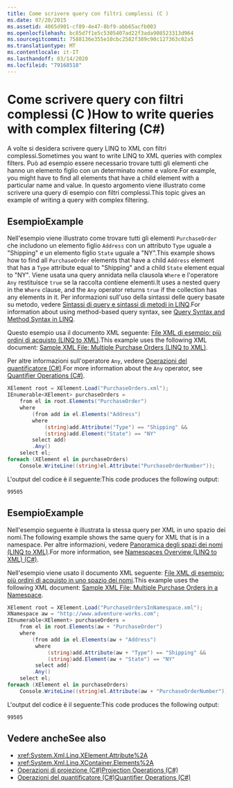 ```yaml
---
title: Come scrivere query con filtri complessi (C )
ms.date: 07/20/2015
ms.assetid: 4065d901-cf89-4e47-8bf9-abb65acfb003
ms.openlocfilehash: bc85d7f1e5c5305407ad22f3ada908523313d964
ms.sourcegitcommit: 7588136e355e10cbc2582f389c90c127363c02a5
ms.translationtype: MT
ms.contentlocale: it-IT
ms.lasthandoff: 03/14/2020
ms.locfileid: "79168518"
---
```

# <a name="how-to-write-queries-with-complex-filtering-c"></a><span data-ttu-id="08874-102">Come scrivere query con filtri complessi (C )</span><span class="sxs-lookup"><span data-stu-id="08874-102">How to write queries with complex filtering (C#)</span></span>
<span data-ttu-id="08874-103">A volte si desidera scrivere query LINQ to XML con filtri complessi.</span><span class="sxs-lookup"><span data-stu-id="08874-103">Sometimes you want to write LINQ to XML queries with complex filters.</span></span> <span data-ttu-id="08874-104">Può ad esempio essere necessario trovare tutti gli elementi che hanno un elemento figlio con un determinato nome e valore.</span><span class="sxs-lookup"><span data-stu-id="08874-104">For example, you might have to find all elements that have a child element with a particular name and value.</span></span> <span data-ttu-id="08874-105">In questo argomento viene illustrato come scrivere una query di esempio con filtri complessi.</span><span class="sxs-lookup"><span data-stu-id="08874-105">This topic gives an example of writing a query with complex filtering.</span></span>  
  
## <a name="example"></a><span data-ttu-id="08874-106">Esempio</span><span class="sxs-lookup"><span data-stu-id="08874-106">Example</span></span>  
 <span data-ttu-id="08874-107">Nell'esempio viene illustrato come trovare tutti gli elementi `PurchaseOrder` che includono un elemento figlio `Address` con un attributo `Type` uguale a "Shipping" e un elemento figlio `State` uguale a "NY".</span><span class="sxs-lookup"><span data-stu-id="08874-107">This example shows how to find all `PurchaseOrder` elements that have a child `Address` element that has a `Type` attribute equal to "Shipping" and a child `State` element equal to "NY".</span></span> <span data-ttu-id="08874-108">Viene usata una query annidata nella clausola `Where` e l'operatore `Any` restituisce `true` se la raccolta contiene elementi.</span><span class="sxs-lookup"><span data-stu-id="08874-108">It uses a nested query in the `Where` clause, and the `Any` operator returns `true` if the collection has any elements in it.</span></span> <span data-ttu-id="08874-109">Per informazioni sull'uso della sintassi delle query basate su metodo, vedere [Sintassi di query e sintassi di metodi in LINQ](./query-syntax-and-method-syntax-in-linq.md).</span><span class="sxs-lookup"><span data-stu-id="08874-109">For information about using method-based query syntax, see [Query Syntax and Method Syntax in LINQ](./query-syntax-and-method-syntax-in-linq.md).</span></span>  
  
 <span data-ttu-id="08874-110">Questo esempio usa il documento XML seguente: [File XML di esempio: più ordini di acquisto (LINQ to XML)](./sample-xml-file-multiple-purchase-orders-linq-to-xml.md).</span><span class="sxs-lookup"><span data-stu-id="08874-110">This example uses the following XML document: [Sample XML File: Multiple Purchase Orders (LINQ to XML)](./sample-xml-file-multiple-purchase-orders-linq-to-xml.md).</span></span>  
  
 <span data-ttu-id="08874-111">Per altre informazioni sull'operatore `Any`, vedere [Operazioni del quantificatore (C#)](./quantifier-operations.md).</span><span class="sxs-lookup"><span data-stu-id="08874-111">For more information about the `Any` operator, see [Quantifier Operations (C#)](./quantifier-operations.md).</span></span>  
  
```csharp  
XElement root = XElement.Load("PurchaseOrders.xml");  
IEnumerable<XElement> purchaseOrders =  
    from el in root.Elements("PurchaseOrder")  
    where
        (from add in el.Elements("Address")  
        where  
            (string)add.Attribute("Type") == "Shipping" &&  
            (string)add.Element("State") == "NY"  
        select add)  
        .Any()  
    select el;  
foreach (XElement el in purchaseOrders)  
    Console.WriteLine((string)el.Attribute("PurchaseOrderNumber"));  
```  
  
 <span data-ttu-id="08874-112">L'output del codice è il seguente:</span><span class="sxs-lookup"><span data-stu-id="08874-112">This code produces the following output:</span></span>  
  
```output  
99505  
```  
  
## <a name="example"></a><span data-ttu-id="08874-113">Esempio</span><span class="sxs-lookup"><span data-stu-id="08874-113">Example</span></span>  
 <span data-ttu-id="08874-114">Nell'esempio seguente è illustrata la stessa query per XML in uno spazio dei nomi.</span><span class="sxs-lookup"><span data-stu-id="08874-114">The following example shows the same query for XML that is in a namespace.</span></span> <span data-ttu-id="08874-115">Per altre informazioni, vedere [Panoramica degli spazi dei nomi (LINQ to XML)](namespaces-overview-linq-to-xml.md).</span><span class="sxs-lookup"><span data-stu-id="08874-115">For more information, see [Namespaces Overview (LINQ to XML) (C#)](namespaces-overview-linq-to-xml.md).</span></span>  
  
 <span data-ttu-id="08874-116">Nell'esempio viene usato il documento XML seguente: [File XML di esempio: più ordini di acquisto in uno spazio dei nomi](./sample-xml-file-multiple-purchase-orders-in-a-namespace.md).</span><span class="sxs-lookup"><span data-stu-id="08874-116">This example uses the following XML document: [Sample XML File: Multiple Purchase Orders in a Namespace](./sample-xml-file-multiple-purchase-orders-in-a-namespace.md).</span></span>  
  
```csharp  
XElement root = XElement.Load("PurchaseOrdersInNamespace.xml");  
XNamespace aw = "http://www.adventure-works.com";  
IEnumerable<XElement> purchaseOrders =  
    from el in root.Elements(aw + "PurchaseOrder")  
    where  
        (from add in el.Elements(aw + "Address")  
         where  
             (string)add.Attribute(aw + "Type") == "Shipping" &&  
             (string)add.Element(aw + "State") == "NY"  
         select add)  
        .Any()  
    select el;  
foreach (XElement el in purchaseOrders)  
    Console.WriteLine((string)el.Attribute(aw + "PurchaseOrderNumber"));  
```  
  
 <span data-ttu-id="08874-117">L'output del codice è il seguente:</span><span class="sxs-lookup"><span data-stu-id="08874-117">This code produces the following output:</span></span>  
  
```output  
99505  
```  
  
## <a name="see-also"></a><span data-ttu-id="08874-118">Vedere anche</span><span class="sxs-lookup"><span data-stu-id="08874-118">See also</span></span>

- <xref:System.Xml.Linq.XElement.Attribute%2A>
- <xref:System.Xml.Linq.XContainer.Elements%2A>
- [<span data-ttu-id="08874-119">Operazioni di proiezione (C#)</span><span class="sxs-lookup"><span data-stu-id="08874-119">Projection Operations (C#)</span></span>](./projection-operations.md)
- [<span data-ttu-id="08874-120">Operazioni del quantificatore (C#)</span><span class="sxs-lookup"><span data-stu-id="08874-120">Quantifier Operations (C#)</span></span>](./quantifier-operations.md)

